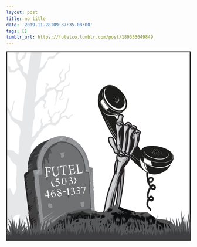```yaml
---
layout: post
title: no title
date: '2019-11-28T09:37:35-08:00'
tags: []
tumblr_url: https://futelco.tumblr.com/post/189353649849
---
```

 ![](/images/blog/4db5d674abc072d22bb1c63f1619352a88ad0780.png)  
